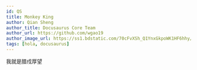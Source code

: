 ```yaml
---
id: QS
title: Monkey King
author: Qian Sheng
author_title: Docusaurus Core Team
author_url: https://github.com/wgao19
author_image_url: https://ss1.bdstatic.com/70cFvXSh_Q1YnxGkpoWK1HF6hhy/it/u=165546577,1571555706&fm=26&gp=0.jpg
tags: [hola, docusaurus]
---
```


我就是腊戍厚望
